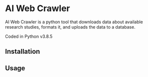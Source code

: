 # AI Web Crawler

AI Web Crawler is a python tool that downloads data about available research studies, formats it, and uploads the data to a database.

Coded in Python v3.8.5

## Installation

## Usage

